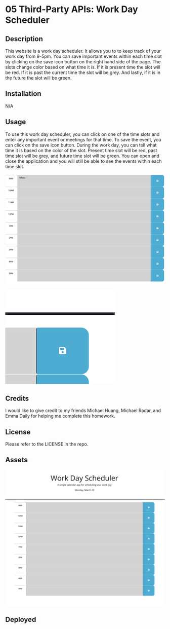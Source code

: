 # 05 Third-Party APIs: Work Day Scheduler

## Description

This website is a work day scheduler. It allows you to to keep track of your work day from 9-5pm. You can save important events within each time slot by clicking on the save icon button on the right hand side of the page. The slots change color based on what time it is. If it is present time the slot will be red. If it is past the current time the slot will be grey. And lastly, if it is in the future the slot will be green. 
## Installation

N/A

## Usage

To use this work day scheduler, you can click on one of the time slots and enter any important event or meetings for that time. To save the event, you can click on the save icon button. During the work day, you can tell what time it is based on the color of the slot. Present time slot will be red, past time slot will be grey, and future time slot will be green. You can open and close the application and you will still be able to see the events within each time slot. 

![alt](./Assets/screenshots/Screenshot%202023-03-20%20at%208.31.59%20PM.png)

![alt](./Assets/screenshots/Screenshot%202023-03-20%20at%208.31.46%20PM.png)

## Credits

I would like to give credit to my friends Michael Huang, Michael Radar, and Emma Daily for helping me complete this homework.  

## License

Please refer to the LICENSE in the repo.

## Assets
![alt](./assets/screenshots/Screenshot%202023-03-20%20at%208.16.19%20PM.png)

## Deployed



